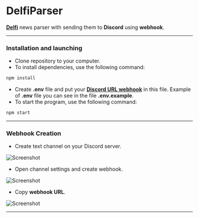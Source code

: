 # DelfiParser

[**Delfi**](https://rus.delfi.lv/) news parser with sending them to **Discord** using **webhook**.
___
### Installation and launching
- Clone repository to your computer.
- To install dependencies, use the following command:
```bash
npm install
```
- Create **.env** file and put your [**Discord URL webhook**](#webhook-creation) in this file. Example of **.env** file you can see in the file **.env.example**.
- To start the program, use the following command:
```bash
npm start
```
___
### Webhook Creation
- Create text channel on your Discord server.

![Screenshot](https://i.imgur.com/iVO3aYm.png)
- Open channel settings and create webhook.

![Screenshot](https://i.imgur.com/c6PGThG.png)
- Copy **webhook URL**.

![Screenshot](https://i.imgur.com/rTdUSZO.png)
___
